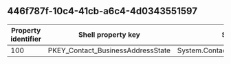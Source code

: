 ## 446f787f-10c4-41cb-a6c4-4d0343551597

Property identifier | Shell property key | Shell name | Alias
--- | --- | --- | ---
100 | PKEY_Contact_BusinessAddressState | System.Contact.BusinessAddressState | 


